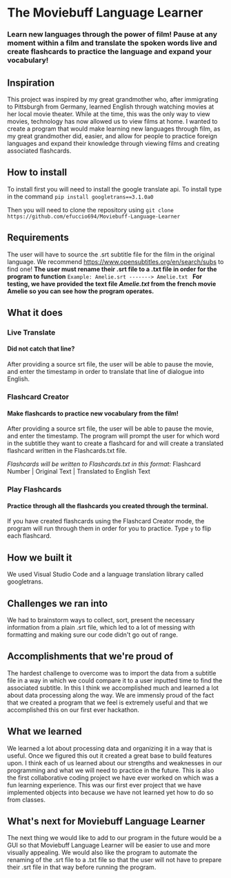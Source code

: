 
# The Moviebuff Language Learner
### Learn new languages through the power of film! Pause at any moment within a film and translate the spoken words live and create flashcards to practice the language and expand your vocabulary!
## Inspiration
This project was inspired by my great grandmother who, after immigrating to Pittsburgh from Germany, learned English through watching movies at her local movie theater. While at the time, this was the only way to view movies, technology has now allowed us to view films at home. I wanted to create a program that would make learning new languages through film, as my great grandmother did, easier, and allow for people to practice foreign languages and expand their knowledge through viewing films and creating associated flashcards.
## How to install
To install first you will need to install the google translate api. To install type in the command
`pip install googletrans==3.1.0a0`

Then you will need to clone the repository using
`git clone https://github.com/efuccio694/Moviebuff-Language-Learner`
## Requirements
The user will have to source the .srt subtitle file for the film in the original language. We recommend https://www.opensubtitles.org/en/search/subs to find one!
**The user must rename their .srt file to a .txt file in order for the program to function**
```Example: Amelie.srt -------> Amelie.txt ```
**For testing, we have provided the text file *Amelie.txt* from the french movie Amelie so you can see how the program operates.**
## What it does
### Live Translate
#### Did not catch that line?
After providing a source srt file, the user will be able to pause the movie, and enter the timestamp in order to translate that line of dialogue into English.

### Flashcard Creator
#### Make flashcards to practice new vocabulary from the film!
After providing a source srt file, the user will be able to pause the movie, and enter the timestamp. The program will prompt the user for which word in the subtitle they want to create a flashcard for and will create a translated flashcard written in the Flashcards.txt file.

*Flashcards will be written to Flashcards.txt in this format:*
Flashcard Number | Original Text | Translated to English Text

### Play Flashcards
#### Practice through all the flashcards you created through the terminal.
If you have created flashcards using the Flashcard Creator mode, the program will run through them in order for you to practice. Type `y` to flip each flashcard.

## How we built it
We used Visual Studio Code and a language translation library called googletrans.

## Challenges we ran into
We had to brainstorm ways to collect, sort, present the necessary information from a plain .srt file, which led to a lot of messing with formatting and making sure our code didn't go out of range.

## Accomplishments that we're proud of
The hardest challenge to overcome was to import the data from a subtitle file in a way in which we could compare it to a user inputted time to find the associated subtitle. In this I think we accomplished much and learned a lot about data processing along the way. We are immensly proud of the fact that we created a program that we feel is extremely useful and that we accomplished this on our first ever hackathon.

## What we learned
We learned a lot about processing data and organizing it in a way that is useful. Once we figured this out it created a great base to build features upon. I think each of us learned about our strengths and weaknesses in our programming and what we will need to practice in the future. This is also the first collaborative coding project we have ever worked on which was a fun learning experience. This was our first ever project that we have implemented objects into because we have not learned yet how to do so from classes.
## What's next for Moviebuff Language Learner
The next thing we would like to add to our program in the future would be a GUI so that Moviebuff Language Learner will be easier to use and more visually appealing. We would also like the program to automate the renaming of the .srt file to a .txt file so that the user will not have to prepare their .srt file in that way before running the program. 
